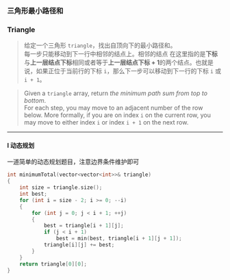 ### 三角形最小路径和
### Triangle

> 给定一个三角形 `triangle`，找出自顶向下的最小路径和。  
> 每一步只能移动到下一行中相邻的结点上。相邻的结点 在这里指的是**下标**与**上一层结点下标**相同或者等于**上一层结点下标 + 1**的两个结点。也就是说，如果正位于当前行的下标 `i`，那么下一步可以移动到下一行的下标 `i` 或 `i + 1`。  

> Given a `triangle` array, return *the minimum path sum from top to bottom*.  
> For each step, you may move to an adjacent number of the row below. More formally, if you are on index `i` on the current row, you may move to either index `i` or index `i + 1` on the next row.  

----------

#### I 动态规划

一道简单的动态规划题目，注意边界条件维护即可

```cpp
int minimumTotal(vector<vector<int>>& triangle)
{
    int size = triangle.size();
    int best;
    for (int i = size - 2; i >= 0; --i)
    {
        for (int j = 0; j < i + 1; ++j)
        {
            best = triangle[i + 1][j];
            if (j < i + 1)
                best = min(best, triangle[i + 1][j + 1]);
            triangle[i][j] += best;
        }
    }
    return triangle[0][0];
}
```
